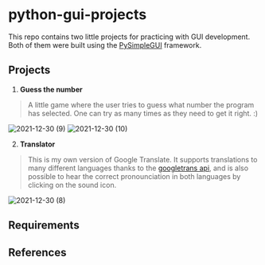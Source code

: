 # python-gui-projects

This repo contains two little projects for practicing with GUI development. Both of them were built using the [PySimpleGUI](https://pysimplegui.readthedocs.io/en/latest/) framework.

## Projects
1. **Guess the number**

 > A little game where the user tries to guess what number the program has selected. One can try as many times as they need to get it right. :)
 > 
 ![2021-12-30 (9)](https://user-images.githubusercontent.com/60926693/147795290-024e3d4f-e0d1-47fc-a5ed-88a8b660f3a8.png) ![2021-12-30 (10)](https://user-images.githubusercontent.com/60926693/147795282-36f5af46-7327-42eb-9a8f-e04c76b2dad4.png)




2. **Translator** 
  
> This is my own version of Google Translate. It supports translations to many different languages thanks to the [googletrans api](https://py-googletrans.readthedocs.io/en/latest/), and is also possible to hear the correct pronounciation in both languages by clicking on the sound icon.

![2021-12-30 (8)](https://user-images.githubusercontent.com/60926693/147795204-3e879961-2c15-49a2-b2d8-111c68606c80.png)



## Requirements


## References
